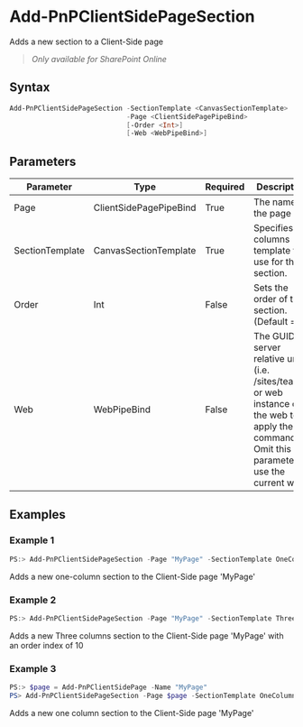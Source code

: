 # Add-PnPClientSidePageSection
Adds a new section to a Client-Side page
>*Only available for SharePoint Online*
## Syntax
```powershell
Add-PnPClientSidePageSection -SectionTemplate <CanvasSectionTemplate>
                             -Page <ClientSidePagePipeBind>
                             [-Order <Int>]
                             [-Web <WebPipeBind>]
```


## Parameters
Parameter|Type|Required|Description
---------|----|--------|-----------
|Page|ClientSidePagePipeBind|True|The name of the page|
|SectionTemplate|CanvasSectionTemplate|True|Specifies the columns template to use for the section.|
|Order|Int|False|Sets the order of the section. (Default = 1)|
|Web|WebPipeBind|False|The GUID, server relative url (i.e. /sites/team1) or web instance of the web to apply the command to. Omit this parameter to use the current web.|
## Examples

### Example 1
```powershell
PS:> Add-PnPClientSidePageSection -Page "MyPage" -SectionTemplate OneColumn
```
Adds a new one-column section to the Client-Side page 'MyPage'

### Example 2
```powershell
PS:> Add-PnPClientSidePageSection -Page "MyPage" -SectionTemplate ThreeColumn -Order 10
```
Adds a new Three columns section to the Client-Side page 'MyPage' with an order index of 10

### Example 3
```powershell
PS:> $page = Add-PnPClientSidePage -Name "MyPage"
PS> Add-PnPClientSidePageSection -Page $page -SectionTemplate OneColumn
```
Adds a new one column section to the Client-Side page 'MyPage'
